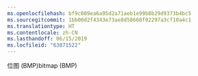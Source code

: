 ```yaml
---
ms.openlocfilehash: bf9c009ea6a95d2a71aeb1e99b8b29d9373b4bc5
ms.sourcegitcommit: 1bb00d2f4343e73ae8d58668f02297a3cf10a4c1
ms.translationtype: HT
ms.contentlocale: zh-CN
ms.lasthandoff: 06/15/2019
ms.locfileid: "63871522"
---
```

<span data-ttu-id="14a76-101">位图 (BMP)</span><span class="sxs-lookup"><span data-stu-id="14a76-101">bitmap (BMP)</span></span>